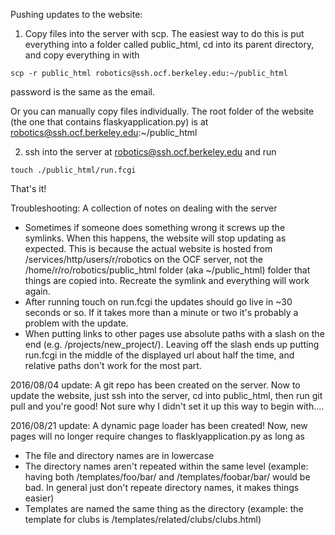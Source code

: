 Pushing updates to the website:

1) Copy files into the server with scp. The easiest way to do this is put everything into a folder called public_html, cd into its parent directory, and copy everything in with

```
scp -r public_html robotics@ssh.ocf.berkeley.edu:~/public_html
```

password is the same as the email.

Or you can manually copy files individually. The root folder of the website (the one that contains flaskyapplication.py) is at robotics@ssh.ocf.berkeley.edu:~/public_html

2) ssh into the server at robotics@ssh.ocf.berkeley.edu and run

```
touch ./public_html/run.fcgi
```

That's it!

Troubleshooting:
A collection of notes on dealing with the server
- Sometimes if someone does something wrong it screws up the symlinks. When this happens, the website will stop updating as expected. This is because the actual website is hosted from /services/http/users/r/robotics on the OCF server, not the /home/r/ro/robotics/public_html folder (aka ~/public_html) folder that things are copied into. Recreate the symlink and everything will work again.
- After running touch on run.fcgi the updates should go live in ~30 seconds or so. If it takes more than a minute or two it's probably a problem with the update.
- When putting links to other pages use absolute paths with a slash on the end (e.g. /projects/new_project/). Leaving off the slash ends up putting run.fcgi in the middle of the displayed url about half the time, and relative paths don't work for the most part.


2016/08/04 update:
A git repo has been created on the server. Now to update the website, just ssh into the server, cd into public_html, then run git pull and you're good! Not sure why I didn't set it up this way to begin with....

2016/08/21 update:
A dynamic page loader has been created! Now, new pages will no longer require changes to flasklyapplication.py as long as
- The file and directory names are in lowercase
- The directory names aren't repeated within the same level (example: having both /templates/foo/bar/ and /templates/foobar/bar/ would be bad. In general just don't repeate directory names, it makes things easier)
- Templates are named the same thing as the directory (example: the template for clubs is /templates/related/clubs/clubs.html)
